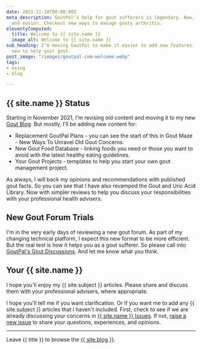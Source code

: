 ```yaml
---
date: 2021-11-10T00:00:00Z
meta_description: GoutPal's help for gout sufferers is legendary. Now, it's even better
  and easier. Checkout new ways to manage gouty arthritis.
eleventyComputed:
  title: Welcome to {{ site.name }}
  image_alt: Welcome to {{ site.name }}
sub_heading: I'm moving GoutPal to make it easier to add new features. See what's
  new to help your gout.
post_image: "/images/goutpal-com-welcome.webp"
tags:
- using
- blog

---
```

## {{ site.name }} Status

Starting in November 2021, I'm revising old content and moving it to my new [Gout Blog](/blog/). But mostly, I'll be adding new content for:

* Replacement GoutPal Plans - you can see the start of this in Gout Maze - New Ways To Unravel Old Gout Concerns.
* New Gout Food Database - linking foods you need or those you want to avoid with the latest healthy eating guidelines.
* Your Gout Projects - templates to help you start your own gout management project.

As always, I will back my opinions and recommendations with published gout facts. So you can see that I have also revamped the Gout and Uric Acid Library. Now with simpler reviews to help you discuss your responsibilities with your professional health advisers.

## New Gout Forum Trials

I'm in the very early days of reviewing a new gout forum. As part of my changing technical platform, I expect this new format to be more efficient. But the real test is how it helps you as a gout sufferer. So please call into <a href="{{ site.github }}discussions">GoutPal's Gout Discussions</a>. And let me know what you think.

## Your {{ site.name }}

I hope you'll enjoy my {{ site.subject }} articles. Please share and discuss them with your professional advisers, where appropriate.

I hope you'll tell me if you want clarification. Or if you want me to add any {{ site.subject }} articles that I haven't included. First, check to see if we are already discussing your concerns in <a href="{{ site.github }}issues">{{ site.name }} Issues</a>. If not, <a href="{{ site.github }}issues/new/choose">raise a new issue</a> to share your questions, experiences, and opinions.

***

Leave {{ title }} to browse the <a href="/blog">{{ site.blog }}</a>.